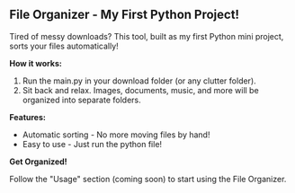 ## File Organizer - My First Python Project!

Tired of messy downloads?  This tool, built as my first Python mini project, sorts your files automatically!

**How it works:**

1. Run the main.py in your download folder (or any clutter folder).
2. Sit back and relax.  Images, documents, music, and more will be organized into separate folders.

**Features:**

* Automatic sorting - No more moving files by hand!
* Easy to use - Just run the python file!

**Get Organized!**

Follow the "Usage" section (coming soon) to start using the File Organizer.

